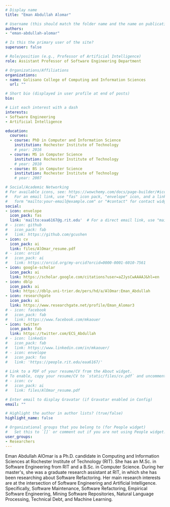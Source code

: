 ```yaml
---
# Display name
title: "Eman Abdullah Alomar"

# Username (this should match the folder name and the name on publications)
authors:
- "eman-abdullah-alomar"

# Is this the primary user of the site?
superuser: false

# Role/position (e.g., Professor of Artificial Intelligence)
role: Assistant Professor of Software Engineering Department

# Organizations/Affiliations
organizations:
- name: Golisano College of Computing and Information Sciences
  url: ""

# Short bio (displayed in user profile at end of posts)
bio: 

# List each interest with a dash
interests:
- Software Engineering
- Artificial Intelligence

education:
  courses:
  - course: PhD in Computer and Information Science
    institution: Rochester Institute of Technology
    # year: 2016
  - course: MS in Computer Science
    institution: Rochester Institute of Technology
    # year: 2010
  - course: BS in Computer Science
    institution: Rochester Institute of Technology
    # year: 2007

# Social/Academic Networking
# For available icons, see: https://wowchemy.com/docs/page-builder/#icons
#   For an email link, use "fas" icon pack, "envelope" icon, and a link in the
#   form "mailto:your-email@example.com" or "#contact" for contact widget.
social:
- icon: envelope
  icon_pack: fas
  link: 'mailto:eaa6167@g.rit.edu'  # For a direct email link, use "mailto:test@example.org".
# - icon: github
#   icon_pack: fab
#   link: https://github.com/gcushen
- icon: cv
  icon_pack: ai
  link: files/AlOmar_resume.pdf
# - icon: orcid
#   icon_pack: ai
#   link: https://orcid.org/my-orcid?orcid=0000-0001-6010-7561
- icon: google-scholar
  icon_pack: ai
  link: https://scholar.google.com/citations?user=aZJysCwAAAAJ&hl=en
- icon: dblp
  icon_pack: ai
  link: https://dblp.uni-trier.de/pers/hd/a/AlOmar:Eman_Abdullah
- icon: researchgate
  icon_pack: ai
  link: https://www.researchgate.net/profile/Eman_Alomar3
# - icon: facebook
#   icon_pack: fab
#   link: https://www.facebook.com/mkaouer
- icon: twitter
  icon_pack: fab
  link: https://twitter.com/ECS_Abdullah
# - icon: linkedin
#   icon_pack: fab
#   link: https://www.linkedin.com/in/mkaouer/
# - icon: envelope
#   icon_pack: fas
#   link: 'https://people.rit.edu/eaa6167/'
  
# Link to a PDF of your resume/CV from the About widget.
# To enable, copy your resume/CV to `static/files/cv.pdf` and uncomment the lines below.
# - icon: cv
#   icon_pack: ai
#   link: files/AlOmar_resume.pdf

# Enter email to display Gravatar (if Gravatar enabled in Config)
email: ""

# Highlight the author in author lists? (true/false)
highlight_name: false

# Organizational groups that you belong to (for People widget)
#   Set this to `[]` or comment out if you are not using People widget.
user_groups:
- Researchers
---
```


Eman Abdullah AlOmar is a Ph.D. candidate in Computing and Information Sciences at Rochester Institute of Technology (RIT). She has an M.Sc. in Software Engineering from RIT and a B.Sc. in Computer Science. During her master's, she was a graduate research assistant at RIT, in which she has been researching about Software Refactoring. Her main research interests are at the intersection of Software Engineering and Artificial Intelligence. Specifically, Software Maintenance, Software Refactoring, Empirical Software Engineering, Mining Software Repositories, Natural Language Processing, Technical Debt, and Machine Learning.